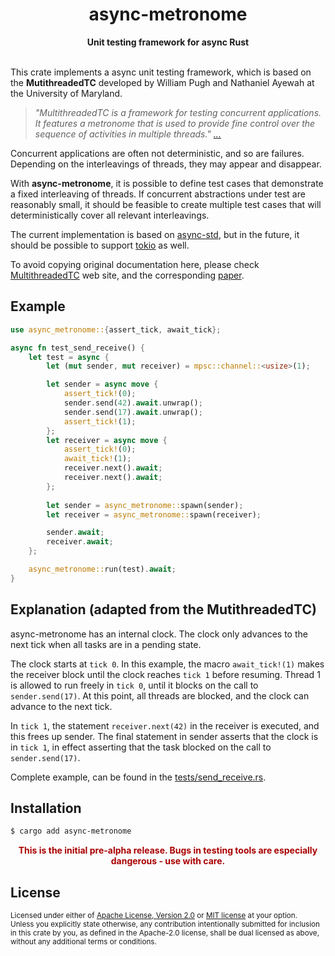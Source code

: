 <h1 align="center">async-metronome</h1>
<div align="center">
 <strong>
   Unit testing framework for async Rust
 </strong>
</div>

<br/>

This crate implements a async unit testing framework, which is based on the  **MutithreadedTC** developed by William Pugh and Nathaniel Ayewah at the University of Maryland.

> *"MultithreadedTC is a framework for testing concurrent applications. It features a 
> metronome that is used to provide fine control over the sequence of activities in
> multiple threads." [...](https://www.cs.umd.edu/projects/PL/multithreadedtc/overview.html)*

Concurrent applications are often not deterministic, and so are failures. Depending on the interleavings of threads, they may appear and disappear.

With **async-metronome**, it is possible to define test cases that demonstrate a fixed interleaving of threads. If concurrent abstractions under test are reasonably small, it should be feasible to create multiple test cases that will deterministically cover all relevant interleavings.

The current implementation is based on [async-std](https://crates.io/crates/async-std), but in the future, it should be possible to support [tokio](https://tokio.rs) as well.

To avoid copying original documentation here, please check [MultithreadedTC](https://www.cs.umd.edu/projects/PL/multithreadedtc/) web site, and the corresponding [paper](https://www.cs.umd.edu/projects/PL/multithreadedtc/pubs/ASE07-pugh.pdf).

## Example

```rust
use async_metronome::{assert_tick, await_tick};

async fn test_send_receive() {
    let test = async {
        let (mut sender, mut receiver) = mpsc::channel::<usize>(1);

        let sender = async move {
            assert_tick!(0);
            sender.send(42).await.unwrap();
            sender.send(17).await.unwrap();
            assert_tick!(1);
        };
        let receiver = async move {
            assert_tick!(0);
            await_tick!(1);
            receiver.next().await;
            receiver.next().await;
        };
        
        let sender = async_metronome::spawn(sender);
        let receiver = async_metronome::spawn(receiver);

        sender.await;
        receiver.await;
    };

    async_metronome::run(test).await;
}

```
## Explanation (adapted from the MutithreadedTC)

async-metronome has an internal clock. The clock only advances to the next tick when all tasks are in a pending state.

The clock starts at `tick 0`. In this example, the macro `await_tick!(1)` makes the receiver block until the clock reaches `tick 1` before resuming. Thread 1 is allowed to run freely in `tick 0`, until it blocks on the call to `sender.send(17)`. At this point, all threads are blocked, and the clock can advance to the next tick.

In `tick 1`, the statement `receiver.next(42)` in the receiver is executed, and this frees up sender. The final statement in sender asserts that the clock is in `tick 1`, in effect asserting that the task blocked on the call to `sender.send(17)`.

Complete example, can be found in the [tests/send_receive.rs](tests/send_receive.rs).

## Installation
```sh
$ cargo add async-metronome
```

<div align="center">
    <strong style="color: #a00">
    This is the initial pre-alpha release. Bugs in testing tools are especially dangerous - use with care.
    </strong>
</div>

## License

<sup>
Licensed under either of <a href="LICENSE-APACHE">Apache License, Version
2.0</a> or <a href="LICENSE-MIT">MIT license</a> at your option.
</sup>

<br/>

<sub>
Unless you explicitly state otherwise, any contribution intentionally submitted
for inclusion in this crate by you, as defined in the Apache-2.0 license, shall
be dual licensed as above, without any additional terms or conditions.
</sub>
 


